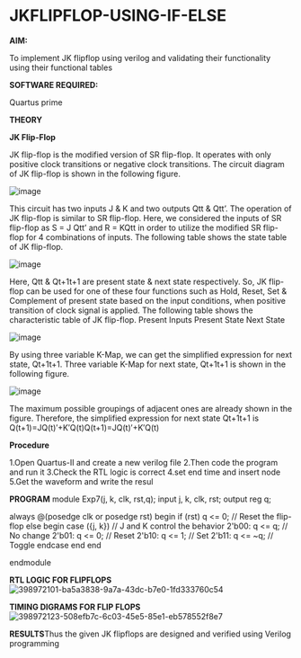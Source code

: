 # JKFLIPFLOP-USING-IF-ELSE

**AIM:** 

To implement  JK flipflop using verilog and validating their functionality using their functional tables

**SOFTWARE REQUIRED:**

Quartus prime

**THEORY**

**JK Flip-Flop**

JK flip-flop is the modified version of SR flip-flop. It operates with only positive clock transitions or negative clock transitions. The circuit diagram of JK flip-flop is shown in the following figure.

![image](https://github.com/naavaneetha/JKFLIPFLOP-USING-IF-ELSE/assets/154305477/a649c30b-232b-4558-b188-fd6c09845180)


This circuit has two inputs J & K and two outputs Qtt & Qtt’. The operation of JK flip-flop is similar to SR flip-flop. Here, we considered the inputs of SR flip-flop as S = J Qtt’ and R = KQtt in order to utilize the modified SR flip-flop for 4 combinations of inputs. The following table shows the state table of JK flip-flop.

![image](https://github.com/naavaneetha/JKFLIPFLOP-USING-IF-ELSE/assets/154305477/c4360742-e8a8-4937-b089-c46c0433f9a3)

 
Here, Qtt & Qt+1t+1 are present state & next state respectively. So, JK flip-flop can be used for one of these four functions such as Hold, Reset, Set & Complement of present state based on the input conditions, when positive transition of clock signal is applied. The following table shows the characteristic table of JK flip-flop. Present Inputs Present State Next State
 
![image](https://github.com/naavaneetha/JKFLIPFLOP-USING-IF-ELSE/assets/154305477/6c275261-a6d5-4c37-a3a7-1e88ca11c4cd)

By using three variable K-Map, we can get the simplified expression for next state, Qt+1t+1. Three variable K-Map for next state, Qt+1t+1 is shown in the following figure.
 
![image](https://github.com/naavaneetha/JKFLIPFLOP-USING-IF-ELSE/assets/154305477/5174f41b-0ce0-4329-a372-6d1943ea6673)

The maximum possible groupings of adjacent ones are already shown in the figure. Therefore, the simplified expression for next state Qt+1t+1 is Q(t+1)=JQ(t)′+K′Q(t)Q(t+1)=JQ(t)′+K′Q(t)

**Procedure**

1.Open Quartus-II and create a new verilog file 2.Then code the program and run it 3.Check the RTL logic is correct 4.set end time and insert node 5.Get the waveform and write the resul

**PROGRAM**
module Exp7(j, k, clk, rst,q); input j, k, clk, rst; output reg q;

always @(posedge clk or posedge rst) begin if (rst) q <= 0; // Reset the flip-flop else begin case ({j, k}) // J and K control the behavior 2'b00: q <= q; // No change 2'b01: q <= 0; // Reset 2'b10: q <= 1; // Set 2'b11: q <= ~q; // Toggle endcase end end

endmodule


**RTL LOGIC FOR FLIPFLOPS**
![398972101-ba5a3838-9a7a-43dc-b7e0-1fd333760c54](https://github.com/user-attachments/assets/eda28a12-cb6a-4774-a4ad-caa381f0cc68)


**TIMING DIGRAMS FOR FLIP FLOPS**
![398972123-508efb7c-6c03-45e5-85e1-eb578552f8e7](https://github.com/user-attachments/assets/20d05364-236c-4407-8550-cdf1ab062255)


**RESULTS**Thus the given JK flipflops are designed and verified using Verilog programming
